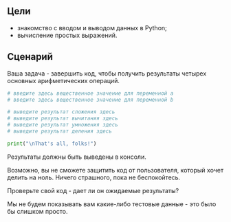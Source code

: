 ## Цели

* знакомство с вводом и выводом данных в Python;
* вычисление простых выражений.

## Сценарий

Ваша задача - завершить код, чтобы получить результаты четырех основных арифметических операций.

```python
# введите здесь вещественное значение для переменной a
# введите здесь вещественное значение для переменной b

# выведите результат сложения здесь
# выведите результат вычитания здесь
# выведите результат умножения здесь
# выведите результат деления здесь

print("\nThat's all, folks!")

```

Результаты должны быть выведены в консоли.

Возможно, вы не сможете защитить код от пользователя, который хочет делить на ноль. Ничего страшного, пока не
беспокойтесь.

Проверьте свой код - дает ли он ожидаемые результаты?

Мы не будем показывать вам какие-либо тестовые данные - это было бы слишком просто.
